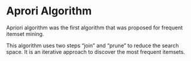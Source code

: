 <h1>Aprori Algorithm</h1>
  
 <p>
 Apriori algorithm was the first algorithm that was proposed for frequent itemset mining.
  
 This algorithm uses two steps “join” and “prune” to reduce the search space. It is an iterative approach to discover the most frequent itemsets.
</p>
